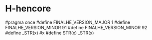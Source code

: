 # H-hencore
#pragma once  #define FINALHE_VERSION_MAJOR 1 #define FINALHE_VERSION_MINOR 91 #define FINALHE_VERSION_MINOR 92  #define _STR(x) #x #define STR(x) _STR(x)

